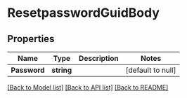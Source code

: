 # ResetpasswordGuidBody

## Properties
Name | Type | Description | Notes
------------ | ------------- | ------------- | -------------
**Password** | **string** |  | [default to null]

[[Back to Model list]](../README.md#documentation-for-models) [[Back to API list]](../README.md#documentation-for-api-endpoints) [[Back to README]](../README.md)

